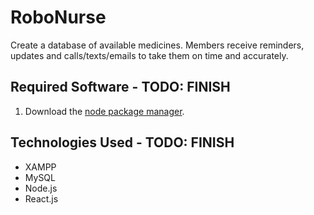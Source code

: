 # RoboNurse
Create a database of available medicines. Members receive reminders, updates and calls/texts/emails to take them on time and accurately.

## Required Software - TODO: FINISH
1. Download the [node package manager](https://nodejs.org/en/download/).

## Technologies Used - TODO: FINISH
- XAMPP
- MySQL
- Node.js
- React.js